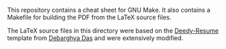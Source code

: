 This repository contains a cheat sheet for GNU Make. It also contains a Makefile for building the PDF from the LaTeX source files.

The LaTeX source files in this directory were based on the [Deedy-Resume][] template from [Debarghya Das][] and were extensively modified.

[Deedy-Resume]: https://github.com/deedydas/Deedy-Resume
[Debarghya Das]: https://github.com/deedydas
